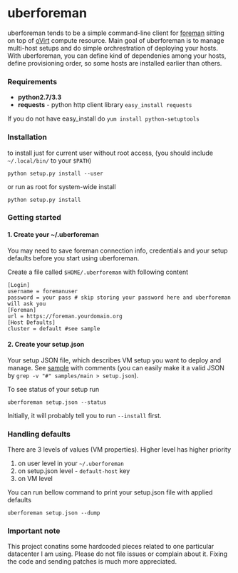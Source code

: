 uberforeman
============================
uberforeman tends to be a simple command-line client for [foreman](http://theforeman.org) sitting on top of
[oVirt](http://ovirt.org) compute resource. Main goal of uberforeman is to manage multi-host setups and do 
simple orchrestration of deploying your hosts. With uberforeman, you can define kind of dependenies among your 
hosts, define provisioning order, so some hosts are installed earlier than others.

### Requirements
* **python2.7/3.3**
* **requests** - python http client library `easy_install requests`

If you do not have easy_install do `yum install python-setuptools`

### Installation
to install just for current user without root access, (you should include `~/.local/bin/` to your `$PATH`)

    python setup.py install --user

or run as root for system-wide install

    python setup.py install

### Getting started

#### 1. Create your ~/.uberforeman

You may need to save foreman connection info, credentials and your setup defaults before you start using 
uberforeman.

Create a file called `$HOME/.uberforeman` with following content

    [Login]
    username = foremanuser
    password = your pass # skip storing your password here and uberforeman will ask you
    [Foreman]
    url = https://foreman.yourdomain.org
    [Host Defaults]
    cluster = default #see sample


#### 2. Create your setup.json
Your setup JSON file, which describes VM setup you want to deploy and manage. See [sample](samples/main)
with comments (you can easily make it a valid JSON by `grep -v "#" samples/main > setup.json`).

To see status of your setup run 

    uberforeman setup.json --status

Initially, it will probably tell you to run `--install` first.

### Handling defaults

There are 3 levels of values (VM properties). Higher level has higher priority

 1. on user level in your `~/.uberforeman`
 2. on setup.json level - `default-host` key
 3. on VM level

You can run bellow command to print your setup.json file with applied defaults

    uberforeman setup.json --dump
 

### Important note

This project conatins some hardcoded pieces related to one particular datacenter I am using. Please do not
file issues or complain about it. Fixing the code and sending patches is much more appreciated.

